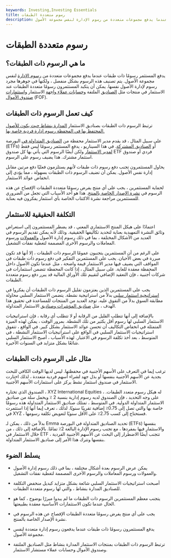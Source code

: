 ```yaml
---
keywords: Investing,Investing Essentials
title: رسوم متعددة الطبقات
description: يدفع المستثمر رسومًا ذات طبقات عندما يدفع مجموعات متعددة من رسوم الإدارة لنفس مجموعة الأصول.
---
```


# رسوم متعددة الطبقات
## ما هي الرسوم ذات الطبقات؟

يدفع المستثمر رسومًا ذات طبقات عندما يدفع مجموعات متعددة من [رسوم الإدارة](/managementfee) لنفس مجموعة الأصول. يتم تصنيف هذه الرسوم بشكل منفصل ، ولكنها في جوهرها مجرد رسوم لإدارة الأصول نفسها. يمكن أن يتكبد المستثمرون رسومًا متعددة الطبقات عند الاستثمار في منتجات مثل [الصناديق](/wrapaccount) الملتفة [وحسابات عملاء واجهة](/advisor_account) الاستثمار [واستثمارات](/advisor_account) [صندوق الأموال](/fundsoffunds) (FOF).

## كيف تعمل الرسوم ذات الطبقات

ترتبط الرسوم ذات الطبقات بصناديق الاستثمار [المدارة بنشاط حيث يكون للأصول المحتفظ بها في المحفظة رسوم إدارة فردية خاصة بها.](/activemanagement)

على سبيل المثال ، قد يقدم مدير الاستثمار محفظة من [الصناديق المتداولة في](/etf) البورصة (ETFs) أو [الصناديق المشتركة](/mutualfund). في هذا السيناريو ، يدفع المستثمر رسومًا ليس فقط [لمدير الاستثمار](/investment-manager) ولكن أيضًا الرسوم التي يأتي بها كل صندوق ETF فردي أو صندوق استثمار مشترك. هذا يضيف رسوم على الرسوم.

يحاول المستثمرون تجنب دفع رسوم ذات طبقات لأنهم يستلزمون فعليًا دفع مرتين مقابل إدارة نفس الأصول. يمكن أن تضيف الرسوم ذات الطبقات بسهولة ، مما يؤدي إلى انخفاض عوائد الاستثمار.

لحماية المستثمرين ، يجب على أي منتج يفرض رسومًا متعددة الطبقات الإفصاح عن هذه الرسوم في [نشرة الإصدار الخاصة بالمنتج](/prospectus). هذا هو أحد الأسباب التي تجعل من الضروري للمستثمرين مراجعة نشرة الاكتتاب الخاصة بأي استثمار يفكرون فيه بعناية.

## التكلفة الحقيقية للاستثمار

اعتمادًا على هيكل المنتج الاستثماري المعني ، قد يضطر المستثمرون إلى استعراض وثائق النشرة التمهيدية بعناية لتحديد تكاليفها الحقيقية. وذلك لأنه يمكن تقديم الرسوم في العديد من الأشكال المختلفة ، بما في ذلك رسوم إدارة الأصول [والعمولات](/commission) ورسوم المعاملات والرسوم الأخرى المصممة لتغطية نفقات التشغيل.

على الرغم من أن المستثمرين يتجنبون عمومًا الرسوم ذات الطبقات ، إلا أنها قد تكون مبررة في بعض الأحيان. يجب على المستثمرين التفكير في دفع رسوم ذات طبقات في المواقف التي يضيف فيها مدير الاستثمار قيمة واضحة ، مثل عندما تكون الأصول داخل المحفظة معقدة للغاية. على سبيل المثال ، إذا كانت المحفظة تتضمن استثمارات في شركات أجنبية ، فإن التعقيد الإضافي لتقييم تلك الأوراق المالية قد يبرر دفع رسوم متعددة الطبقات.

يجب على المستثمرين الذين يعتزمون تقليل الرسوم ذات الطبقات أن يفكروا في [استراتيجية استثمار سلبي](/passiveinvesting) بدلاً من استراتيجية نشطة. يتضمن الاستثمار السلبي محاولة مطابقة السوق بدلاً من التفوق عليه. توجد العديد من المنتجات للمساعدة في تحقيق هذا الهدف ، مثل [صناديق المؤشرات وصناديق](/indexfund) الاستثمار المتداولة.

بالإضافة إلى أنها تتطلب القليل من الرقابة أو لا تتطلب أي رقابة ، فإن استراتيجيات الاستثمار السلبي لها رسوم أقل بكثير من تلك النشطة. بمرور الوقت ، يمكن لهذه الميزة المتمثلة في انخفاض التكاليف أن تحسن عوائد الاستثمار بشكل كبير. في الواقع ، تتفوق استراتيجيات الاستثمار السلبي في الواقع على استراتيجيات الاستثمار النشطة ، في المتوسط ، بعد أخذ تكلفة الرسوم في الاعتبار. لهذه الأسباب ، أصبح الاستثمار السلبي شائعًا بشكل متزايد في السنوات الأخيرة.

## مثال على الرسوم ذات الطبقات

ترغب إيما في التعرف على الأسهم الأجنبية في محفظتها. ليس لديها الوقت الكافي للبحث بجدية عن الأسهم الأجنبية بنفسها أو بذل جهد لشراء أسهم فردية متعددة ، لذلك اختارت الاستثمار في صندوق استثمار نشط يركز على استثمارات الأسهم الأجنبية.

الصندوق الذي تختاره ، XYZ International Equities ، له هيكل رسوم متعدد الطبقات. على وجه التحديد ، فإن الصندوق لديه رسوم إدارية بنسبة 2 ٪ ويحمل سلة من صناديق الاستثمار المتداولة الدولية. في المتوسط ، تمتلك صناديق الاستثمار المتداولة هذه رسومًا خاصة بها والتي تصل إلى 0.75٪ إضافية تقريبًا سنويًا. لذلك ، تعرف إيما أنها إذا استثمرت في XYZ ، فستحتاج إلى كسب 2.75٪ على الأقل سنويًا لتعويض تكلفة رسومها.

بدلاً من ذلك ، يمكن لـ Emma تحديد الصناديق المتداولة في البورصة (ETFs) بنفسها والاستثمار فيها بمفردها ، مع تجنب رسوم الإدارة البالغة 2٪ تمامًا. بالإضافة إلى ذلك ، من خلال الاستثمار في ETF ، تتجنب أيضًا الاضطرار إلى البحث عن الأسهم الأجنبية الفردية بنفسها وتترك هذا الأمر إلى صناديق الاستثمار المتداولة.

## يسلط الضوء

- يمكن عرض الرسوم بعدة أشكال مختلفة ، بما في ذلك رسوم إدارة الأصول والعمولات ورسوم المعاملات والرسوم الأخرى المصممة لتغطية نفقات التشغيل.

- أصبحت استراتيجيات الاستثمار السلبي شائعة بشكل متزايد كبديل منخفض التكلفة للصناديق المدارة بنشاط ، والتي لها رسوم متعددة الطبقات.

- يتجنب معظم المستثمرين الرسوم ذات الطبقات ما لم يبدوا مبررًا بوضوح ، كما هو الحال عندما تكون الاستثمارات الأساسية معقدة بطبيعتها.

- يجب على أي منتج يفرض رسومًا متعددة الطبقات الإفصاح عن هذه الرسوم في نشرة الإصدار الخاصة بالمنتج.

- يدفع المستثمرون رسومًا ذات طبقات عندما يدفعون رسوم إدارة متعددة لنفس مجموعة الأصول.

- ترتبط الرسوم ذات الطبقات بمنتجات الاستثمار المدارة بنشاط مثل الصناديق الملتفة وصندوق الأموال وحسابات عملاء مستشار الاستثمار.

